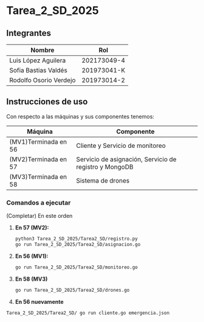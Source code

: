# Tarea_2_SD_2025

## Integrantes

| Nombre                 | Rol                      |
|------------------------|--------------------------|
| Luis López Aguilera    | 202173049-4              |
| Sofia Bastias Valdés   | 201973041-K              |
| Rodolfo Osorio Verdejo | 201973014-2|             |

## Instrucciones de uso
Con respecto a las máquinas y sus componentes tenemos:

| Máquina                 | Componente              |
|------------------------|--------------------------|
| (MV1)Terminada en 56        | Cliente y Servicio de monitoreo   |
| (MV2)Terminada en 57        | Servicio de asignación, Servicio de registro y MongoDB  |
| (MV3)Terminada en 58        | Sistema de drones|             |

### Comandos a ejecutar
(Completar)
En este orden
1. **En 57 (MV2):**
   ```bash
   python3 Tarea_2_SD_2025/Tarea2_SD/registro.py
   go run Tarea_2_SD_2025/Tarea2_SD/asignacion.go
2. **En 56 (MV1):**
   ```bash
   go run Tarea_2_SD_2025/Tarea2_SD/monitoreo.go
3. **En 58 (MV3)**
   ```bash
   go run Tarea_2_SD_2025/Tarea2_SD/drones.go
4. **En 56 nuevamente**
  ```bash
  Tarea_2_SD_2025/Tarea2_SD/ go run cliente.go emergencia.json
